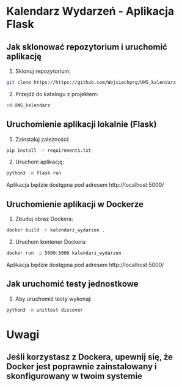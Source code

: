 Kalendarz Wydarzeń - Aplikacja Flask
====================================
Jak sklonować repozytorium i uruchomić aplikację
-----------------------------------------------
1. Sklonuj repozytorium:
```bash
git clone https://https://github.com/Wojciechprg/UWS_kalendarz
```
2. Przejdź do katalogu z projektem:
```bash
cd UWS_kalendarz
```
Uruchomienie aplikacji lokalnie (Flask)
---------------------------------------
1. Zainstaluj zależności:
```bash
pip install -r requirements.txt
```
2. Uruchom aplikację:
```bash
python3 -m flask run
```
Aplikacja będzie dostępna pod adresem http://localhost:5000/

Uruchomienie aplikacji w Dockerze
--------------------------------
1. Zbuduj obraz Dockera:
```bash
docker build -t kalendarz_wydarzen .
```
2. Uruchom kontener Dockera:
```bash
docker run -p 5000:5000 kalendarz_wydarzen
```
Aplikacja będzie dostępna pod adresem http://localhost:5000/

Jak uruchomić testy jednostkowe
-------------------------------
1. Aby uruchomić testy wykonaj:
```bash
python3 -m unittest discover
```
Uwagi
====
Jeśli korzystasz z Dockera, upewnij się, że Docker jest poprawnie zainstalowany i skonfigurowany w twoim systemie
---------------------------------------------------------------------------------------------------------------